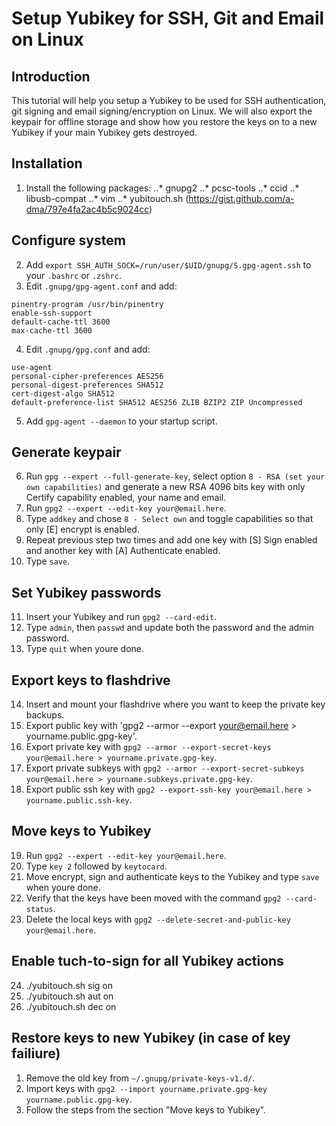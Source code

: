 # Setup Yubikey for SSH, Git and Email on Linux
## Introduction
This tutorial will help you setup a Yubikey to be used for SSH authentication, git signing and email signing/encryption on Linux. We will also export the keypair for offline storage and show how you restore the keys on to a new Yubikey if your main Yubikey gets destroyed.

## Installation
1. Install the following packages:
..* gnupg2
..* pcsc-tools
..* ccid
..* libusb-compat
..* vim
..* yubitouch.sh (https://gist.github.com/a-dma/797e4fa2ac4b5c9024cc)

## Configure system
2. Add `export SSH_AUTH_SOCK=/run/user/$UID/gnupg/S.gpg-agent.ssh` to your `.bashrc` or `.zshrc`.
3. Edit `.gnupg/gpg-agent.conf` and add:
```
pinentry-program /usr/bin/pinentry
enable-ssh-support
default-cache-ttl 3600
max-cache-ttl 3600
```
4. Edit `.gnupg/gpg.conf` and add:
```
use-agent
personal-cipher-preferences AES256
personal-digest-preferences SHA512
cert-digest-algo SHA512
default-preference-list SHA512 AES256 ZLIB BZIP2 ZIP Uncompressed
```
5. Add `gpg-agent --daemon` to your startup script.

## Generate keypair
6. Run `gpg --expert --full-generate-key`, select option `8 - RSA (set your own capabilities)` and generate a new RSA 4096 bits key with only Certify capability enabled, your name and email.
7. Run `gpg2 --expert --edit-key your@email.here`.
8. Type `addkey` and chose `8 - Select own` and toggle capabilities so that only [E] encrypt is enabled.
9. Repeat previous step two times and add one key with [S] Sign enabled and another key with [A] Authenticate enabled.
10. Type `save`.

## Set Yubikey passwords
11. Insert your Yubikey and run `gpg2 --card-edit`.
12. Type `admin`, then `passwd` and update both the password and the admin password.
13. Type `quit` when youre done.

## Export keys to flashdrive
14. Insert and mount your flashdrive where you want to keep the private key backups.
15. Export public key with 'gpg2 --armor --export your@email.here > yourname.public.gpg-key'.
16. Export private key with `gpg2 --armor --export-secret-keys your@email.here > yourname.private.gpg-key`.
17. Export private subkeys with `gpg2 --armor --export-secret-subkeys your@email.here > yourname.subkeys.private.gpg-key`.
18. Export public ssh key with `gpg2 --export-ssh-key your@email.here > yourname.public.ssh-key`.

## Move keys to Yubikey
19. Run `gpg2 --expert --edit-key your@email.here`.
20. Type `key 2` followed by `keytocard`.
21. Move encrypt, sign and authenticate keys to the Yubikey and type `save` when youre done.
22. Verify that the keys have been moved with the command `gpg2 --card-status`.
23. Delete the local keys with `gpg2 --delete-secret-and-public-key your@email.here`.

## Enable tuch-to-sign for all Yubikey actions
24. ./yubitouch.sh sig on
25. ./yubitouch.sh aut on
26. ./yubitouch.sh dec on

## Restore keys to new Yubikey (in case of key failiure)
1. Remove the old key from `~/.gnupg/private-keys-v1.d/`.
2. Import keys with `gpg2 --import yourname.private.gpg-key yourname.public.gpg-key`.
3. Follow the steps from the section "Move keys to Yubikey".
